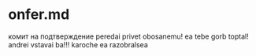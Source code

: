 # onfer.md
комит
на подтверждение
peredai privet obosanemu!
ea tebe gorb toptal!
andrei vstavai ba!!!
karoche  ea razobralsea
